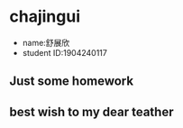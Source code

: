 # chajingui
* name:舒展欣
* student ID:1904240117
## Just some homework
## best wish to my dear teather

